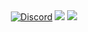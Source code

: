 <div align="center">
    <a href="https://discord.gg/bBGQZvd"><img src="https://img.shields.io/discord/1353380142822723656?logo=discord" alt="Discord"/></a>
    <img src="https://img.shields.io/endpoint.png?url=https://ghloc.vercel.app/api/Pa-dej/SoupAPI-recode/badge?filter=.java$&label=lines%20of%20java&color=red"/>
    <img src="https://img.shields.io/endpoint.png?url=https://ghloc.vercel.app/api/Pa-dej/SoupAPI-recode/badge&label=lines%20of%20all&color=blue"/>
</div>
